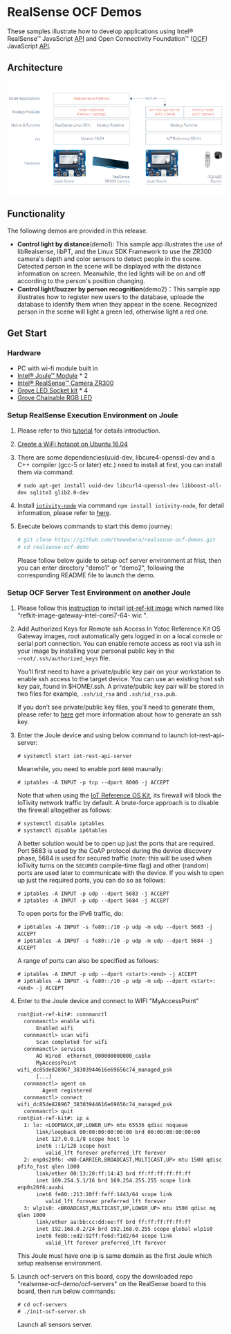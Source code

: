 # RealSense OCF Demos
These samples illustrate how to develop applications using Intel® RealSense™ JavaScript [API](https://01org.github.io/node-realsense/doc/spec) and Open Connectivity Foundation™ ([OCF](https://openconnectivity.org)) JavaScript [API](https://github.com/01org/iot-js-api/tree/master/ocf).

## Architecture

![Image](./doc/sh-rest-arc.png?raw=true)

## Functionality
The following demos are provided in this release.
 - **Control light by distance**(demo1): This sample app illustrates the use of libRealsense, libPT, and the Linux SDK Framework to use the ZR300 camera's depth and color sensors to detect people in the scene. Detected person in the scene will be displayed with the distance information on screen. Meanwhile, the led lights will be on and off according to the person's position changing.
 - **Control light/buzzer by person recognition**(demo2)：This sample app illustrates how to register new users to the database, uploade the database to identify them when they appear in the scene. Recognized person in the scene will light a green led, otherwise light a red one.

## Get Start

### Hardware

- PC with wi-fi module built in  
- [Intel® Joule™ Module](https://software.intel.com/en-us/iot/hardware/joule) * 2
- [Intel® RealSense™ Camera ZR300](https://newsroom.intel.com/chip-shots/intel-announces-tools-realsense-technology-development/)
- [Grove LED Socket kit](http://www.seeedstudio.com/wiki/Grove_-_LED) * 4
- [Grove Chainable RGB LED](http://www.seeedstudio.com/depot/twig-chainable-rgb-led-p-850.html?cPath=156_157)

### Setup RealSense Execution Environment on Joule

1. Please refer to this [tutorial](https://github.com/01org/node-realsense/blob/master/doc/setup_environment.md) for details introduction.

2. [Create a WiFi hotspot on Ubuntu 16.04](http://ubuntuhandbook.org/index.php/2016/04/create-wifi-hotspot-ubuntu-16-04-android-supported/)

3. There are some dependencies(uuid-dev, libcure4-openssl-dev and a C++ compiler (gcc-5 or later) etc.) need to install at first, you can install them via command:
   ```
   # sudo apt-get install uuid-dev libcurl4-openssl-dev libboost-all-dev sqlite3 glib2.0-dev
   ```

4. Install [`iotivity-node`](https://github.com/otcshare/iotivity-node) via command `npm install iotivity-node`, for detail information, please refer to [here](https://github.com/otcshare/iotivity-node/blob/master/README.md).

5. Execute belows commands to start this demo journey:
   ```bash
   # git clone https://github.com/thewebera/realsense-ocf-demos.git
   # cd realsense-ocf-demo
   ```
   Please follow below guide to setup ocf server environment at frist, then you can enter directory "demo1" or "demo2", following the corresponding README file to launch the demo. 

### Setup OCF Server Test Environment on another Joule
1. Please follow this [instruction](https://github.com/intel/intel-iot-refkit/blob/master/doc/howtos/image-install.rst) to install
[iot-ref-kit image](http://iot-ref-kit.ostc.intel.com/download/builds/intel-iot-refkit_master/) which named like "refkit-image-gateway-intel-corei7-64-<build-version>.wic ".

2. Add Authorized Keys for Remote ssh Access
   In Yotoc Reference Kit OS Gateway images, root automatically gets logged in on a local console or serial port connection. You can enable remote access as root via ssh in your image by installing your personal public key in the `~root/.ssh/authorized_keys` file.

   You’ll first need to have a private/public key pair on your workstation to enable ssh access to the target device. You can use an existing host ssh key pair, found in $HOME/.ssh. A private/public key pair will be stored in two files for example, `.ssh/id_rsa` and `.ssh/id_rsa.pub`.

   If you don’t see private/public key files, you’ll need to generate them, please refer to [here](https://help.github.com/articles/connecting-to-github-with-ssh/) get more information about how to  generate an ssh key.

3. Enter the Joule device and using below command to launch iot-rest-api-server:

    ```
    # systemctl start iot-rest-api-server
    ```
    
    Meanwhile, you need to enable port `8000` maunally:
    ```
    # iptables -A INPUT -p tcp --dport 8000 -j ACCEPT
    ```

    Note that when using the [IoT Reference OS Kit](https://github.com/intel/intel-iot-refki), its firewall will block the IoTivity network traffic by default. A brute-force approach is to disable the firewall altogether as follows:
    ```
    # systemctl disable iptables
    # systemctl disable ip6tables
    ```
    A better solution would be to open up just the ports that are required. Port 5683 is used by the CoAP protocol during the device discovery phase, 5684 is used for secured traffic (*note:* this will be used when IoTivity turns on the `SECURED` compile-time flag) and other (random) ports are used later to communicate with the device. If you wish to open up just the required ports, you can do so as follows:
    ```
    # iptables -A INPUT -p udp --dport 5683 -j ACCEPT
    # iptables -A INPUT -p udp --dport 5684 -j ACCEPT
    ```
    To open ports for the IPv6 traffic, do:
    ```
    # ip6tables -A INPUT -s fe80::/10 -p udp -m udp --dport 5683 -j ACCEPT
    # ip6tables -A INPUT -s fe80::/10 -p udp -m udp --dport 5684 -j ACCEPT
    ```
    A range of ports can also be specified as follows:
    ```
    # iptables -A INPUT -p udp --dport <start>:<end> -j ACCEPT
    # ip6tables -A INPUT -s fe80::/10 -p udp -m udp --dport <start>:<end> -j ACCEPT
    ```
4. Enter to the Joule device and connect to WIFI "MyAccessPoint"
    ```
    root@iot-ref-kit#: connmanctl
      connmanctl> enable wifi
          Enabled wifi
      connmanctl> scan wifi
          Scan completed for wifi
      connmanctl> services
          AO Wired  ethernet_000000000000_cable
          MyAccessPoint wifi_dc85de828967_38303944616e69656c74_managed_psk
          [...]
      connmanctl> agent on
	        Agent registered
      connmanctl> connect wifi_dc85de828967_38303944616e69656c74_managed_psk
      connmanctl> quit
    root@iot-ref-kit#: ip a
      1: lo: <LOOPBACK,UP,LOWER_UP> mtu 65536 qdisc noqueue
          link/loopback 00:00:00:00:00:00 brd 00:00:00:00:00:00
          inet 127.0.0.1/8 scope host lo
          inet6 ::1/128 scope host
             valid_lft forever preferred_lft forever
      2: enp0s20f6: <NO-CARRIER,BROADCAST,MULTICAST,UP> mtu 1500 qdisc pfifo_fast qlen 1000
          link/ether 00:13:20:ff:14:43 brd ff:ff:ff:ff:ff:ff
          inet 169.254.5.1/16 brd 169.254.255.255 scope link enp0s20f6:avahi
          inet6 fe80::213:20ff:feff:1443/64 scope link
             valid_lft forever preferred_lft forever
      3: wlp1s0: <BROADCAST,MULTICAST,UP,LOWER_UP> mtu 1500 qdisc mq qlen 1000
          link/ether aa:bb:cc:dd:ee:ff brd ff:ff:ff:ff:ff:ff
          inet 192.168.0.2/24 brd 192.168.0.255 scope global wlp1s0
          inet6 fe80::ed2:92ff:fe6d:f1d2/64 scope link
             valid_lft forever preferred_lft forever
    ```
    This Joule must have one ip is same domain as the first Joule which setup realsense environment.
5. Launch ocf-servers on this board, copy the downloaded repo "realsense-ocf-demo/ocf-servers" on the RealSense board to this board, then run below commands:
   ```
   # cd ocf-servers
   # ./init-ocf-server.sh
   ```
   Launch all sensors server.
